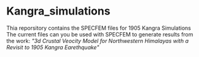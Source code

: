 # Kangra_simulations
Thia reporsitory contains the SPECFEM files for 1905 Kangra Simulations
The current files can you be used with SPECFEM to generate results from the work: _"3d Crustal Veocity Model for Northwestern Himalayas with a Revisit to 1905 Kangra Earethquake"_
